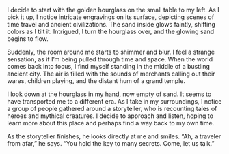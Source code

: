 I decide to start with the golden hourglass on the small table to my left. As I pick it up, I notice intricate engravings on its surface, depicting scenes of time travel and ancient civilizations. The sand inside glows faintly, shifting colors as I tilt it. Intrigued, I turn the hourglass over, and the glowing sand begins to flow.

Suddenly, the room around me starts to shimmer and blur. I feel a strange sensation, as if I’m being pulled through time and space. When the world comes back into focus, I find myself standing in the middle of a bustling ancient city. The air is filled with the sounds of merchants calling out their wares, children playing, and the distant hum of a grand temple.

I look down at the hourglass in my hand, now empty of sand. It seems to have transported me to a different era. As I take in my surroundings, I notice a group of people gathered around a storyteller, who is recounting tales of heroes and mythical creatures. I decide to approach and listen, hoping to learn more about this place and perhaps find a way back to my own time.

As the storyteller finishes, he looks directly at me and smiles. “Ah, a traveler from afar,” he says. “You hold the key to many secrets. Come, let us talk.”